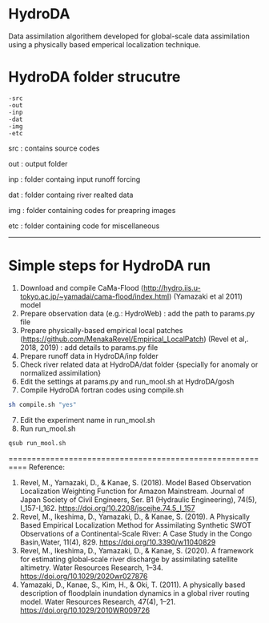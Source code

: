 # HydroDA
  Data assimilation algorithem developed for global-scale data assimilation using a physically based emperical localization technique.
  
# HydroDA folder strucutre
    -src
    -out
    -inp
    -dat 
    -img
    -etc

   src : contains source codes

   out : output folder

   inp : folder containg input runoff forcing

   dat : folder containg river realted data

   img : folder containing codes for preapring images

   etc : folder containing code for miscellaneous 
   
********************
# Simple steps for HydroDA run
1. Download and compile CaMa-Flood (http://hydro.iis.u-tokyo.ac.jp/~yamadai/cama-flood/index.html) (Yamazaki et al 2011) model
2. Prepare observation data (e.g.: HydroWeb) : add the path to params.py file
3. Prepare physically-based empirical local patches (https://github.com/MenakaRevel/Empirical_LocalPatch) (Revel et al,. 2018, 2019) : add details to params.py file
4. Prepare runoff data in HydroDA/inp folder
5. Check river related data at HydroDA/dat folder {specially for anomaly or normalized assimilation}
6. Edit the settings at params.py and run_mool.sh at HydroDA/gosh
7. Compile HydroDA fortran codes using compile.sh
```bash
sh compile.sh "yes"
```
7. Edit the experiment name in run_mool.sh
8. Run run_mool.sh
```bash
qsub run_mool.sh
```
==========================================================
Reference:
1. Revel, M., Yamazaki, D., & Kanae, S. (2018). Model Based Observation Localization Weighting Function for Amazon Mainstream. Journal of Japan Society of Civil Engineers, Ser. B1 (Hydraulic Engineering), 74(5), I_157-I_162. https://doi.org/10.2208/jscejhe.74.5_I_157
2. Revel, M., Ikeshima, D., Yamazaki, D., & Kanae, S. (2019). A Physically Based Empirical Localization Method for Assimilating Synthetic SWOT Observations of a Continental-Scale River: A Case Study in the Congo Basin,Water, 11(4), 829. https://doi.org/10.3390/w11040829
3. Revel, M., Ikeshima, D., Yamazaki, D., & Kanae, S. (2020). A framework for estimating global‐scale river discharge by assimilating satellite altimetry. Water Resources Research, 1–34. https://doi.org/10.1029/2020wr027876
4. Yamazaki, D., Kanae, S., Kim, H., & Oki, T. (2011). A physically based description of floodplain inundation dynamics in a global river routing model. Water Resources Research, 47(4), 1–21. https://doi.org/10.1029/2010WR009726